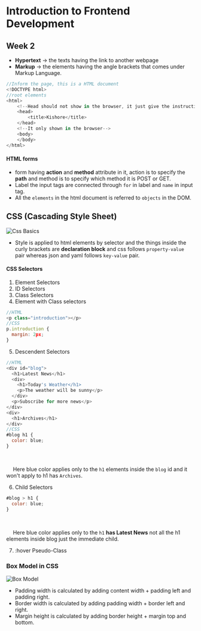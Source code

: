 # Introduction to Frontend Development
## Week 2
* **Hypertext** -> the texts having the link to another webpage
* **Markup** -> the elements having the angle brackets that comes under Markup Language.
```javascript
//Inform the page, this is a HTML document
<!DOCTYPE html>
//root elements
<html>
    <!--Head should not show in the browser, it just give the instructions and meta data, Meta data is nothing but give the description of the page such as which language should use,etc..-->
    <head>
        <title>Kishore</title>
    </head>
    <!--It only shown in the browser-->
    <body>
    </body>
</html>
```
#### HTML forms
* form having **action** and **method** attribute in it, action is to specify the **path** and method is to specify which method it is POST or GET.
* Label the input tags are connected through `for` in label and `name` in input tag.
* All the `elements` in the html document is referred to `objects` in the DOM.

## CSS (Cascading Style Sheet)
![Css Basics](https://github.com/rkishore1207/Meta-Frontend-Developer/assets/146698138/231fbb78-2c6a-44ad-8101-131a47ceaaf7)

* Style is applied to html elements by selector and the things inside the curly brackets are **declaration block** and css follows `property-value` pair whereas json and yaml follows `key-value` pair.

#### CSS Selectors
1. Element Selectors
2. ID Selectors
3. Class Selectors
4. Element with Class selectors
```Javascript
//HTML
<p class="introduction"></p>
//CSS
p.introduction { 
  margin: 2px;
}
```
5. Descendent Selectors
```javascript
//HTML
<div id="blog">
  <h1>Latest News</h1>
  <div>
    <h1>Today's Weather</h1>
    <p>The weather will be sunny</p>
  </div>
  <p>Subscribe for more news</p>
</div>
<div>
  <h1>Archives</h1>
</div>
//CSS
#blog h1 {
  color: blue;
}
``` 
<br>

&emsp; Here blue color applies only to the `h1` elements inside the `blog` id and it won't apply to h1 has `Archives`.

6. Child Selectors
```javascript
#blog > h1 {
  color: blue;
}
```
<br>

&emsp; Here blue color applies only to the `h1` **has Latest News** not all the h1 elements inside blog just the immediate child.

7. :hover Pseudo-Class

### Box Model in CSS
![Box Model](https://github.com/rkishore1207/Meta-Frontend-Developer/assets/146698138/de12269e-d119-4805-bb8c-077ffa2a4656)

* Padding width is calculated by adding content width + padding left and padding right.
* Border width is calculated by adding padding width + border left and right.
* Margin height is calculated by adding border height + margin top and bottom.